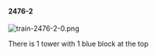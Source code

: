 #### 2476-2
![train-2476-2-0.png](https://github.com/lil-lab/nlvr/raw/master/nlvr/train/images/56/train-2476-2-0.png "train-2476-2-0.png")

There is 1 tower with 1 blue block at the top